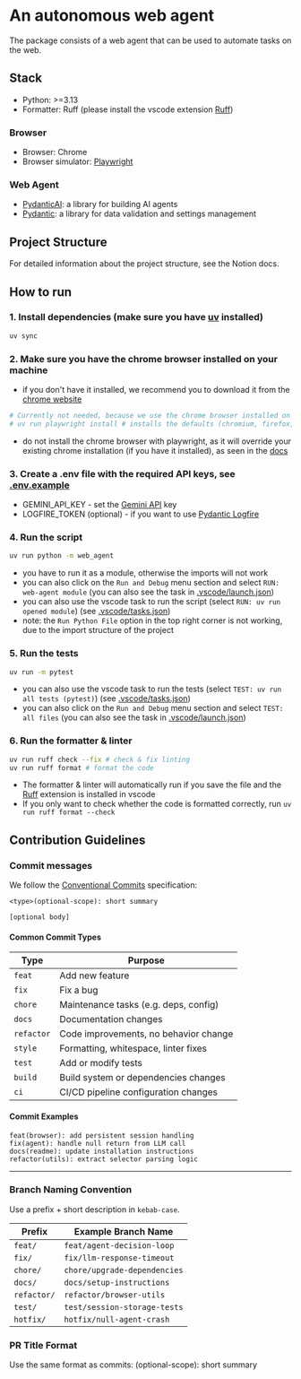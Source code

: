 # An autonomous web agent

The package consists of a web agent that can be used to automate tasks on the web.

## Stack

- Python: >=3.13
- Formatter: Ruff (please install the vscode extension [Ruff](https://marketplace.visualstudio.com/items?itemName=charliermarsh.ruff))

### Browser

- Browser: Chrome
- Browser simulator: [Playwright](https://playwright.dev/)

### Web Agent

- [PydanticAI](https://ai.pydantic.dev/): a library for building AI agents
- [Pydantic](https://docs.pydantic.dev/latest/): a library for data validation and settings management

## Project Structure

For detailed information about the project structure, see the Notion docs.

## How to run

### 1. Install dependencies (make sure you have [uv](https://docs.astral.sh/uv/) installed)

```bash
uv sync
```

### 2. Make sure you have the chrome browser installed on your machine

- if you don't have it installed, we recommend you to download it from the [chrome website](https://www.google.com/chrome/)

```bash
# Currently not needed, because we use the chrome browser installed on your machine
# uv run playwright install # installs the defaults (chromium, firefox, webkit)
```

- do not install the chrome browser with playwright, as it will override your existing chrome installation (if you have it installed), as seen in the [docs](https://playwright.dev/python/docs/browsers#:~:text=Google%20Chrome%20or%20Microsoft%20Edge%20installations%20will%20be%20installed%20at%20the%20default%20global%20location%20of%20your%20operating%20system%20overriding%20your%20current%20browser%20installation.)

### 3. Create a .env file with the required API keys, see [.env.example](.env.example)

- GEMINI_API_KEY - set the [Gemini API](https://aistudio.google.com/apikey) key
- LOGFIRE_TOKEN (optional) - if you want to use [Pydantic Logfire](https://pydantic.dev/logfire)

### 4. Run the script

```bash
uv run python -m web_agent
```

- you have to run it as a module, otherwise the imports will not work
- you can also click on the `Run and Debug` menu section and select `RUN: web-agent module` (you can also see the task in [.vscode/launch.json](.vscode/launch.json))
- you can also use the vscode task to run the script (select `RUN: uv run opened module`) (see [.vscode/tasks.json](.vscode/tasks.json))
- note: the `Run Python File` option in the top right corner is not working, due to the import structure of the project

### 5. Run the tests

```bash
uv run -m pytest
```

- you can also use the vscode task to run the tests (select `TEST: uv run all tests (pytest)`) (see [.vscode/tasks.json](.vscode/tasks.json))
- you can also click on the `Run and Debug` menu section and select `TEST: all files` (you can also see the task in [.vscode/launch.json](.vscode/launch.json))

### 6. Run the formatter & linter

```bash
uv run ruff check --fix # check & fix linting
uv run ruff format # format the code
```

- The formatter & linter will automatically run if you save the file and the [Ruff](https://marketplace.visualstudio.com/items?itemName=charliermarsh.ruff) extension is installed in vscode
- If you only want to check whether the code is formatted correctly, run `uv run ruff format --check`

## Contribution Guidelines

### Commit messages

We follow the [Conventional Commits](https://www.conventionalcommits.org/) specification:

```
<type>(optional-scope): short summary

[optional body]
```

#### Common Commit Types

| Type       | Purpose                               |
| ---------- | ------------------------------------- |
| `feat`     | Add new feature                       |
| `fix`      | Fix a bug                             |
| `chore`    | Maintenance tasks (e.g. deps, config) |
| `docs`     | Documentation changes                 |
| `refactor` | Code improvements, no behavior change |
| `style`    | Formatting, whitespace, linter fixes  |
| `test`     | Add or modify tests                   |
| `build`    | Build system or dependencies changes  |
| `ci`       | CI/CD pipeline configuration changes  |

#### Commit Examples

```
feat(browser): add persistent session handling
fix(agent): handle null return from LLM call
docs(readme): update installation instructions
refactor(utils): extract selector parsing logic
```

---

### Branch Naming Convention

Use a prefix + short description in `kebab-case`.

| Prefix      | Example Branch Name          |
| ----------- | ---------------------------- |
| `feat/`     | `feat/agent-decision-loop`   |
| `fix/`      | `fix/llm-response-timeout`   |
| `chore/`    | `chore/upgrade-dependencies` |
| `docs/`     | `docs/setup-instructions`    |
| `refactor/` | `refactor/browser-utils`     |
| `test/`     | `test/session-storage-tests` |
| `hotfix/`   | `hotfix/null-agent-crash`    |

### PR Title Format

Use the same format as commits:
<type>(optional-scope): short summary
